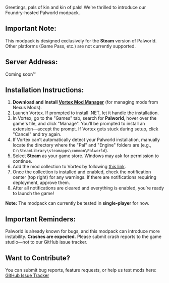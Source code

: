 Greetings, pals of kin and kin of pals! We're thrilled to introduce our Foundry-hosted Palworld modpack.

## Important Note:
This modpack is designed exclusively for the **Steam** version of Palworld. Other platforms (Game Pass, etc.) are not currently supported.

## Server Address:
Coming soon:tm:

## Installation Instructions:

1. **Download and Install [Vortex Mod Manager](https://www.nexusmods.com/about/vortex/)** (for managing mods from Nexus Mods).
2. Launch Vortex. If prompted to install .NET, let it handle the installation.
3. In Vortex, go to the "Games" tab, search for **Palworld**, hover over the game's tile, and click "Manage". You’ll be prompted to install an extension—accept the prompt. If Vortex gets stuck during setup, click "Cancel" and try again.
4. If Vortex can’t automatically detect your Palworld installation, manually locate the directory where the "Pal" and "Engine" folders are (e.g., `C:\SteamLibrary\steamapps\common\Palworld`).
5. Select **Steam** as your game store. Windows may ask for permission to continue.
6. Add the mod collection to Vortex by following [this link](https://next.nexusmods.com/palworld/collections/abwnwl/revisions/1?tab=about&utm_source=copy&utm_medium=social&utm_campaign=share_collection).
7. Once the collection is installed and enabled, check the notification center (top right) for any warnings. If there are notifications requiring deployment, approve them.
8. After all notifications are cleared and everything is enabled, you’re ready to launch the game!

**Note:** The modpack can currently be tested in **single-player** for now.

## Important Reminders:
Palworld is already known for bugs, and this modpack can introduce more instability. **Crashes are expected.** Please submit crash reports to the game studio—not to our GitHub issue tracker.

## Want to Contribute?
You can submit bug reports, feature requests, or help us test mods here: [GitHub Issue Tracker](https://github.com/Pingu-Pox/dunworld/issues)
